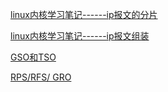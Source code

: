 [linux内核学习笔记------ip报文的分片](https://blog.csdn.net/opens_tym/article/details/17658569)

[linux内核学习笔记------ip报文组装](https://blog.csdn.net/opens_tym/article/details/17737419)

[GSO和TSO](https://www.cnblogs.com/codestack/p/13444734.html)

[RPS/RFS/ GRO](https://www.cnblogs.com/codestack/p/13446381.html)

